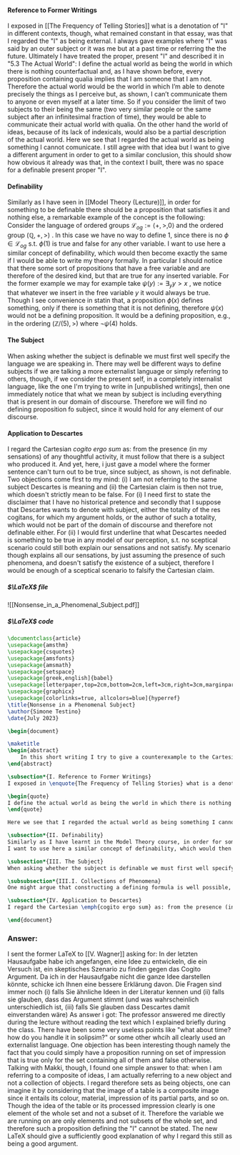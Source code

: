 #### Reference to Former Writings
I exposed in [[The Frequency of Telling Stories]] what is a denotation of "I" in different contexts, though, what remained constant in that essay, was that I regarded the "I" as being external. I always gave examples where "I" was said by an outer subject or it was me but at a past time or referring the the future. Ultimately I have treated the proper, present "I" and described it in "5.3 The Actual World":
	I define the actual world as being the world in which there is nothing counterfactual and, as I have shown before, every proposition containing qualia implies that I am someone that I am not. Therefore the actual world would be the world in which I’m able to denote precisely the things as I perceive but, as shown, I can’t communicate them to anyone or even myself at a later time. So if you consider the limit of two subjects to their being the same (two very similar people or the same subject after an infinitesimal fraction of time), they would be able to communicate their actual world with qualia. On the other hand the world of ideas, because of its lack of indexicals, would also be a partial description of the actual world.
Here we see that I regarded the actual world as being something I cannot comunicate. I still agree with that idea but I want to give a different argument in order to get to a similar conclusion, this should show how obvious it already was that, in the context I built, there was no space for a definable present proper "I".
#### Definability
Similarly as I have seen in [[Model Theory (Lecture)]], in order for something to be definable there should be a proposition that satisfies it and nothing else, a remarkable example of the concept is the following: Consider the language of ordered groups $\mathcal{L}_{og}:=\langle +, >, 0 \rangle$ and the ordered group $(\mathbb{Q}, +, >)$ . In this case we have no way to define $1$, since there is no $\phi \in \mathcal{L}_{og}$  s.t. $\phi(1)$ is true and false for any other variable.
I want to use here a similar concept of definability, which would then become exactly the same if I would be able to write my theory formally. In particular I should notice that there some sort of propositions that have a free variable and are therefore of the desired kind, but that are true for any inserted variable. For the former example we may for example take $\psi(y):= \exists_y y>x$ , we notice that whatever we insert in the free variable $y$ it would always be true. Though I see convenience in statin that, a proposition $\phi(x)$ defines something, only if there is something that it is not defining, therefore $\psi(x)$ would not be a defining proposition. It would be a defining proposition, e.g., in the ordering $(\mathbb{Z}/(5), >)$ where $\lnot \psi(4)$  holds.
#### The Subject
When asking whether the subject is definable we must first well specify the language we are speaking in. There may well be different ways to define subjects if we are talking a more externalist language or simply referring to others, though, if we consider the present self, in a completely internalist language, like the one I'm trying to write in \[unpublished writings\], then one immediately notice that what we mean by subject is including everything that is present in our domain of discourse. Therefore we will find no defining proposition fo subject, since it would hold for any element of our discourse.
#### Application to Descartes
I regard the Cartesian _cogito ergo sum_ as: from the presence (in my sensations) of any thoughtful activity, it must follow that there is a subject who produced it. And yet, here, i just gave a model where the former sentence can't turn out to be true, since subject, as shown, is not definable. Two objections come first to my mind: (i) I am not referring to the same subject Descartes is meaning and (ii) the Cartesian claim is then not true, which doesn't strictly mean to be false. For (i) I need first to state the disclaimer that I have no historical pretence and secondly that I suppose that Descartes wants to denote with subject, either the totality of the res cogitans, for which my argument holds, or the author of such a totality, which would not be part of the domain of discourse and therefore not definable either. For (ii) I would first underline that what Descartes needed is something to be true in any model of our perception, s.t. no sceptical scenario could still both explain our sensations and not satisfy. My scenario though explains all our sensations, by just assuming the presence of such phenomena, and doesn't satisfy the existence of a subject, therefore I would be enough of a sceptical scenario to falsify the Cartesian claim.
##### $\LaTeX$ file
![[Nonsense_in_a_Phenomenal_Subject.pdf]]
##### $\LaTeX$ code

```LaTeX
\documentclass{article}
\usepackage{amsthm}
\usepackage{csquotes}
\usepackage{amsfonts}
\usepackage{amsmath}
\usepackage{setspace}
\usepackage[greek,english]{babel}
\usepackage[letterpaper,top=2cm,bottom=2cm,left=3cm,right=3cm,marginparwidth=1.75cm]{geometry}
\usepackage{graphicx}
\usepackage[colorlinks=true, allcolors=blue]{hyperref}
\title{Nonsense in a Phenomenal Subject}
\author{Simone Testino}
\date{July 2023}

\begin{document}

\maketitle
\begin{abstract}
    In this short writing I try to give a counterexample to the Cartesian cogito ergo sum, by showing that there are models where there are thoughts and no subject producing it. In such models talking about subjects becomes nonsense since, as I will show, it won't be a definable word. The attempt of the writing is not to give a conclusive explanation of why things appear in the way they appear, I will rather do the opposite: I will bring \emph{one of the many} scenarios one could give that explain our perception; the particular feature of my model will be that thinking will require no subject and will therefore deny the Cartesian \emph{cogito ergo sum}.
\end{abstract}

\subsection*{I. Reference to Former Writings}
I exposed in \enquote{The Frequency of Telling Stories} what is a denotation of \enquote{I} in different contexts, though, what remained constant in that essay, was that I regarded the \enquote{I} as being external. I always gave examples where \enquote{I} was said by an outer subject or by me in the past or referring to the future. Ultimately I have treated the proper, present \enquote{I} and described it in \enquote{5.3 The Actual World}:

\begin{quote}
I define the actual world as being the world in which there is nothing counterfactual and, as I have shown before, every proposition containing qualia implies that I am someone that I am not. Therefore the actual world would be the world in which I’m able to denote precisely the things as I perceive them but, as shown, I can’t communicate those to anyone or even myself at a later time. So if you consider the limit of two subjects to their being the same (two very similar people or the same subject after an infinitesimal fraction of time), they would be able to communicate their actual world with qualia [and therefore communicating the \enquote{I} as I mean it in this writing]. On the other hand the world of ideas, because of its lack of indexicals, would also be a partial description of the actual world.
\end{quote}

Here we see that I regarded the actual world as being something I cannot communicate. I still agree with that idea but I want to give a different argument in order to get to a similar conclusion. This should show how obvious it already was that, in the fully internalist context I built, there was no space for a definable present \enquote{I}.

\subsection*{II. Definability}
Similarly as I have learnt in the Model Theory course, in order for something to be definable there should be a proposition that satisfies it and nothing else, a remarkable example of the concept is the following: Consider the language of ordered groups $\mathcal{L}_{og}:=\langle +, >, 0 \rangle$ and the ordered groups $(\mathbb{Q}, +, >)$. In this case we have no way to define $1$, since there is no $\phi \in \mathcal{L}_{og}$  s.t. $\phi(1)$ is true and false for any other variable.
I want to use here a similar concept of definability, which would then become exactly the same if I would be able to write my theory formally. In particular I should notice that there are some sort of propositions that have a free variable and are therefore of the desired kind, but that are true for any inserted variable. For the former example we may for example take $\psi(y):= \exists_y y>x$ , we notice that whatever we insert in the free variable $y$ it will always be true. Though I see convenience in stating that, a proposition $\phi(x)$ defines something, only if there is something that it is not defining, therefore $\psi(x)$ would not be a defining proposition. It would be a defining proposition, e.g., in the ordering $(\mathbb{Z}/(5), >)$ where $\lnot \psi(4)$  holds.

\subsection*{III. The Subject}
When asking whether the subject is definable we must first well specify the language we are speaking in. There may well be different ways to define subjects if we are talking a more externalist language or simply referring to others, though, if we consider the present self in a completely internalist language, then one immediately notices that what we mean by subject is including everything that is present in our domain of discourse. Therefore we will find no defining proposition of the subject, since it would hold for any element of our discourse.

\subsubsection*{III.I. Collections of Phenomena}
One might argue that constructing a defining formula is well possible, since it would be the one satisfied only by the \emph{set} of all phenomena and unsatisfied by all other sets that don't contain the totality of the phenomena. To argue against this attempt I underline the fact that one can, as want to do for this model, consider collections a distinct element. Now, the former proposal for a defining formula would look like this $\phi(x):= \forall_y y \subseteq x$. Clearly what we need here is a partial ordering of these collections like "$\subseteq$". I claim that there are models that still coherently explain our perception that would have not such an ordering, for instance, consider the processed image I have of an object, say, my keyboard. I could clearly say, that there are some other processed images that take part to the image I am right now having of keyboard: one might simply mention its colour, or the material or the sound it is making. These are all phenomena that put together \emph{compose} the final object I am now looking at. Two things to notice here: first it should now be clear what I mean when claiming that the collection is a distinct object from the phenomena which is \emph{composing} it. Is \emph{composing} the right word? We could say that $1, 2$ together compose $\{1, 2\}$ but I doubt that grey, metal and a clicky sound compose my keyboard. The pretence of having such an ordering between composite and simpler phenomena is something that clearly brings a few difficulties that one may simply prefer not to solve. Remember here the methodological maxim, I am not pretending to explain how things are but just giving \emph{one of the many} scenarios that explain our perception.

\subsection*{IV. Application to Descartes}
I regard the Cartesian \emph{cogito ergo sum} as: from the presence (in my sensations) of any thoughtful activity, it must follow that there is a subject who produced it. And yet, here, I just gave a model where the former sentence can't turn out to be true, since the subject, as shown, is not definable. Two objections came first to my mind: (i) I am not referring to the same subject Descartes is meaning and (ii) the Cartesian claim is then not true in the shown model, which doesn't strictly mean that it is false. For (i) I need first to state the disclaimer that I have no historical pretence and secondly that I suppose that Descartes wants to denote with subject, either the totality of the res cogitans, for which my argument holds, or the author of such a totality, which would not be part of the domain of discourse and therefore not definable either. For (ii) I would first underline that what Descartes needed is something to be true in any model of our perception, s.t. no sceptical scenario could still arise: both justifying our sensations and not satisfy his claim. Though my scenario both explains all our sensations, by just assuming the presence of such phenomena, and does not satisfy the existence of a subject, therefore I am convinced that it is a sceptical scenario able to falsify the Cartesian claim.

\end{document}
```
### Answer:
I sent the former LaTeX to [[V. Wagner]] asking for:
	In der letzten Hausaufgabe habe ich angefangen, eine Idee zu entwickeln, die ein Versuch ist, ein skeptisches Szenario zu finden gegen das Cogito Argument. Da ich in der Hausaufgabe nicht die ganze Idee darstellen könnte, schicke ich Ihnen eine bessere Erklärung davon. Die Fragen sind immer noch (i) falls Sie ähnliche Ideen in der Literatur kennen und (ii) falls sie glauben, dass das Argument stimmt (und was wahrscheinlich unterschiedlich ist, (iii) falls Sie glauben dass Descartes damit einverstanden wäre)
As answer i got:
The professor answered me directly during the lecture without reading the text which I explained briefly during the class. There have been some very useless points like "what about time? how do you handle it in solipsim?" or some other whcih all clearly used an externalist language. One objection has been interesting though namely the fact that you could simply have a proposition running on set of impression that is true only for the set containing all of them and false otherwise. Talking with Makki, though, I found one simple answer to that: when I am referring to a composite of ideas, I am actually referring to a new object and not a collection of objects. I regard therefore sets as being objects, one can imagine it by considering that the image of a table is a composite image since it entails its colour, material, impression of its partial parts, and so on. Though the idea of the table or its processed impression clearly is one element of the whole set and not a subset of it. Therefore the variable we are running on are only elements and not subsets of the whole set, and therefore such a proposition defining the "I" cannot be stated.
The new LaTeX should give a sufficiently good explanation of why I regard this still as being a good argument.